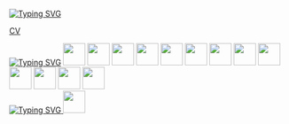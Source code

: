 <a href="https://git.io/typing-svg"><img src="https://readme-typing-svg.herokuapp.com?font=Montserrat+Alternates&pause=1000&color=16B4FF&random=false&width=435&lines=Hi+there%2C+i%60m+Artyom.;I%60m+frontend+developer+from+Belarus." alt="Typing SVG" /></a>

<a href='https://drive.google.com/file/d/1czUxM3xGEG-PueflkzsOSkS11P-gMxxY/view?usp=sharing'>CV</a>

<div>
<a href="https://git.io/typing-svg"><img src="https://readme-typing-svg.demolab.com?font=Montserrat+Alternates&pause=1000&repeat=false&random=false&width=140&lines=Tech+stack%3A" alt="Typing SVG" /></a>
<img src="https://cdn.jsdelivr.net/gh/devicons/devicon/icons/javascript/javascript-plain.svg" width='40px' height='40px'/>
<img src="https://cdn.jsdelivr.net/gh/devicons/devicon/icons/typescript/typescript-original.svg"  width='40px' height='40px'/>
<img src="https://cdn.jsdelivr.net/gh/devicons/devicon/icons/react/react-original.svg"  width='40px' height='40px'/>
<img src="https://cdn.jsdelivr.net/gh/devicons/devicon/icons/redux/redux-original.svg"  width='40px' height='40px'/>
<img src="https://cdn.jsdelivr.net/gh/devicons/devicon/icons/sass/sass-original.svg" width='40px' height='40px' />
<img src="https://cdn.jsdelivr.net/gh/devicons/devicon/icons/storybook/storybook-original.svg"  width='40px' height='40px'/>
<img src="https://cdn.jsdelivr.net/gh/devicons/devicon/icons/html5/html5-original.svg" width='40px' height='40px' />
<img src="https://cdn.jsdelivr.net/gh/devicons/devicon/icons/css3/css3-original.svg" width='40px' height='40px'/>
<img src="https://cdn.jsdelivr.net/gh/devicons/devicon/icons/git/git-original.svg" width='40px' height='40px'/>
<img src="https://cdn.jsdelivr.net/gh/devicons/devicon/icons/jest/jest-plain.svg" width='40px' height='40px'/>
<img src="https://cdn.jsdelivr.net/gh/devicons/devicon/icons/materialui/materialui-original.svg" width='40px' height='40px'/>
<img src="https://cdn.jsdelivr.net/gh/devicons/devicon/icons/nodejs/nodejs-original.svg" width='40px' height='40px'/>
<img src="https://cdn.jsdelivr.net/gh/devicons/devicon/icons/jetbrains/jetbrains-original.svg" width='40px' height='40px'/> 
</div>

<div>
<a href="https://git.io/typing-svg"><img src="https://readme-typing-svg.demolab.com?font=Montserrat%2B+Alternates&pause=1000&repeat=false&random=false&width=150&lines=Social:" alt="Typing SVG" />
</a>
<img src="https://cdn3.iconfinder.com/data/icons/social-icons-33/512/Telegram-1024.png" width='40px' height='40px'/> 
</div>
